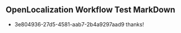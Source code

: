 ## OpenLocalization Workflow Test MarkDown
* 3e804936-27d5-4581-aab7-2b4a9297aad9 thanks!

<!--HONumber=Oct16_HO4-->



